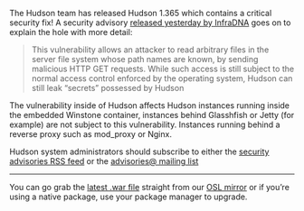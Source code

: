 The Hudson team has released Hudson 1.365 which contains a critical security fix! A security advisory [released yesterday by InfraDNA](http://infradna.com/content/security-advisory-2010-07-05) goes on to explain the hole with more detail:

> This vulnerability allows an attacker to read arbitrary files in the server file system whose path names are known, by sending malicious HTTP GET requests. While such access is still subject to the normal access control enforced by the operating system, Hudson can still leak “secrets” possessed by Hudson

The vulnerability inside of Hudson affects Hudson instances running inside the embedded Winstone container, instances behind Glasshfish or Jetty (for example) are not subject to this vulnerability. Instances running behind a reverse proxy such as mod_proxy or Nginx.

Hudson system administrators should subscribe to either the [security advisories RSS feed](http://feeds.feedburner.com/hudson-security-advisories) or the [advisories@ mailing list](advisories-subscribe@hudson.dev.java.net)

---

You can go grab the [latest .war file](http://ftp.osuosl.org/pub/hudson/war/1.363/hudson.war) straight from our [OSL mirror](http://www.osuosl.org) or if you’re using a native package, use your package manager to upgrade.
